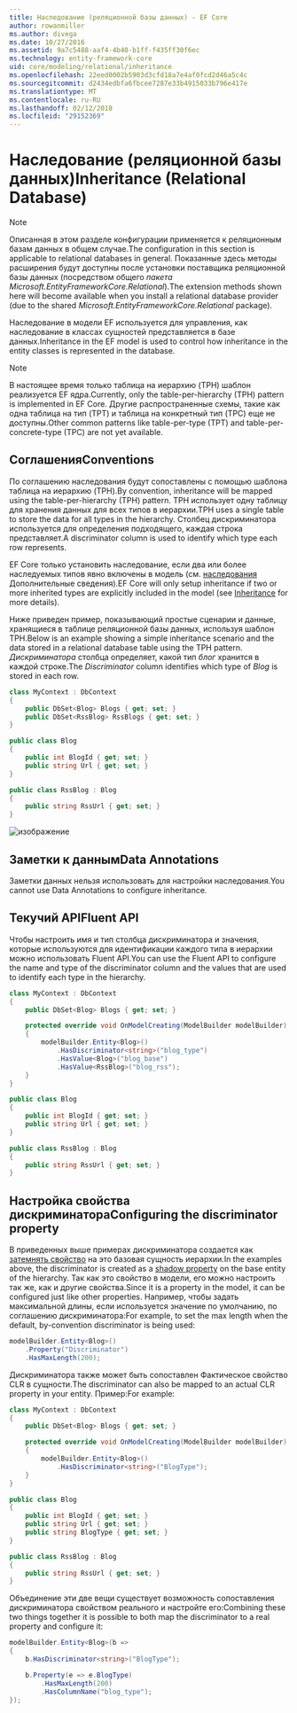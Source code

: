 ```yaml
---
title: Наследование (реляционной базы данных) - EF Core
author: rowanmiller
ms.author: divega
ms.date: 10/27/2016
ms.assetid: 9a7c5488-aaf4-4b40-b1ff-f435ff30f6ec
ms.technology: entity-framework-core
uid: core/modeling/relational/inheritance
ms.openlocfilehash: 22eed0002b5903d3cfd18a7e4af0fcd2d46a5c4c
ms.sourcegitcommit: d2434edbfa6fbcee7287e33b4915033b796e417e
ms.translationtype: MT
ms.contentlocale: ru-RU
ms.lasthandoff: 02/12/2018
ms.locfileid: "29152369"
---
```

# <a name="inheritance-relational-database"></a><span data-ttu-id="20e5d-102">Наследование (реляционной базы данных)</span><span class="sxs-lookup"><span data-stu-id="20e5d-102">Inheritance (Relational Database)</span></span>

> [!NOTE]  
> <span data-ttu-id="20e5d-103">Описанная в этом разделе конфигурации применяется к реляционным базам данных в общем случае.</span><span class="sxs-lookup"><span data-stu-id="20e5d-103">The configuration in this section is applicable to relational databases in general.</span></span> <span data-ttu-id="20e5d-104">Показанные здесь методы расширения будут доступны после установки поставщика реляционной базы данных (посредством общего *пакета Microsoft.EntityFrameworkCore.Relational*).</span><span class="sxs-lookup"><span data-stu-id="20e5d-104">The extension methods shown here will become available when you install a relational database provider (due to the shared *Microsoft.EntityFrameworkCore.Relational* package).</span></span>

<span data-ttu-id="20e5d-105">Наследование в модели EF используется для управления, как наследование в классах сущностей представляется в базе данных.</span><span class="sxs-lookup"><span data-stu-id="20e5d-105">Inheritance in the EF model is used to control how inheritance in the entity classes is represented in the database.</span></span>

> [!NOTE]  
> <span data-ttu-id="20e5d-106">В настоящее время только таблица на иерархию (TPH) шаблон реализуется EF ядра.</span><span class="sxs-lookup"><span data-stu-id="20e5d-106">Currently, only the table-per-hierarchy (TPH) pattern is implemented in EF Core.</span></span> <span data-ttu-id="20e5d-107">Другие распространенные схемы, такие как одна таблица на тип (TPT) и таблица на конкретный тип (TPC) еще не доступны.</span><span class="sxs-lookup"><span data-stu-id="20e5d-107">Other common patterns like table-per-type (TPT) and table-per-concrete-type (TPC) are not yet available.</span></span>

## <a name="conventions"></a><span data-ttu-id="20e5d-108">Соглашения</span><span class="sxs-lookup"><span data-stu-id="20e5d-108">Conventions</span></span>

<span data-ttu-id="20e5d-109">По соглашению наследования будут сопоставлены с помощью шаблона таблица на иерархию (TPH).</span><span class="sxs-lookup"><span data-stu-id="20e5d-109">By convention, inheritance will be mapped using the table-per-hierarchy (TPH) pattern.</span></span> <span data-ttu-id="20e5d-110">TPH использует одну таблицу для хранения данных для всех типов в иерархии.</span><span class="sxs-lookup"><span data-stu-id="20e5d-110">TPH uses a single table to store the data for all types in the hierarchy.</span></span> <span data-ttu-id="20e5d-111">Столбец дискриминатора используется для определения подходящего, каждая строка представляет.</span><span class="sxs-lookup"><span data-stu-id="20e5d-111">A discriminator column is used to identify which type each row represents.</span></span>

<span data-ttu-id="20e5d-112">EF Core только установить наследование, если два или более наследуемых типов явно включены в модель (см. [наследования](../inheritance.md) Дополнительные сведения).</span><span class="sxs-lookup"><span data-stu-id="20e5d-112">EF Core will only setup inheritance if two or more inherited types are explicitly included in the model (see [Inheritance](../inheritance.md) for more details).</span></span>

<span data-ttu-id="20e5d-113">Ниже приведен пример, показывающий простые сценарии и данные, хранящиеся в таблице реляционной базы данных, используя шаблон TPH.</span><span class="sxs-lookup"><span data-stu-id="20e5d-113">Below is an example showing a simple inheritance scenario and the data stored in a relational database table using the TPH pattern.</span></span> <span data-ttu-id="20e5d-114">*Дискриминатора* столбца определяет, какой тип *блог* хранится в каждой строке.</span><span class="sxs-lookup"><span data-stu-id="20e5d-114">The *Discriminator* column identifies which type of *Blog* is stored in each row.</span></span>

<!-- [!code-csharp[Main](samples/core/relational/Modeling/Conventions/Samples/InheritanceDbSets.cs)] -->
``` csharp
class MyContext : DbContext
{
    public DbSet<Blog> Blogs { get; set; }
    public DbSet<RssBlog> RssBlogs { get; set; }
}

public class Blog
{
    public int BlogId { get; set; }
    public string Url { get; set; }
}

public class RssBlog : Blog
{
    public string RssUrl { get; set; }
}
```

![изображение](_static/inheritance-tph-data.png)

## <a name="data-annotations"></a><span data-ttu-id="20e5d-116">Заметки к данным</span><span class="sxs-lookup"><span data-stu-id="20e5d-116">Data Annotations</span></span>

<span data-ttu-id="20e5d-117">Заметки данных нельзя использовать для настройки наследования.</span><span class="sxs-lookup"><span data-stu-id="20e5d-117">You cannot use Data Annotations to configure inheritance.</span></span>

## <a name="fluent-api"></a><span data-ttu-id="20e5d-118">Текучий API</span><span class="sxs-lookup"><span data-stu-id="20e5d-118">Fluent API</span></span>

<span data-ttu-id="20e5d-119">Чтобы настроить имя и тип столбца дискриминатора и значения, которые используются для идентификации каждого типа в иерархии можно использовать Fluent API.</span><span class="sxs-lookup"><span data-stu-id="20e5d-119">You can use the Fluent API to configure the name and type of the discriminator column and the values that are used to identify each type in the hierarchy.</span></span>

<!-- [!code-csharp[Main](samples/core/relational/Modeling/FluentAPI/Samples/InheritanceTPHDiscriminator.cs?highlight=7,8,9,10)] -->
``` csharp
class MyContext : DbContext
{
    public DbSet<Blog> Blogs { get; set; }

    protected override void OnModelCreating(ModelBuilder modelBuilder)
    {
        modelBuilder.Entity<Blog>()
            .HasDiscriminator<string>("blog_type")
            .HasValue<Blog>("blog_base")
            .HasValue<RssBlog>("blog_rss");
    }
}

public class Blog
{
    public int BlogId { get; set; }
    public string Url { get; set; }
}

public class RssBlog : Blog
{
    public string RssUrl { get; set; }
}
```

## <a name="configuring-the-discriminator-property"></a><span data-ttu-id="20e5d-120">Настройка свойства дискриминатора</span><span class="sxs-lookup"><span data-stu-id="20e5d-120">Configuring the discriminator property</span></span>

<span data-ttu-id="20e5d-121">В приведенных выше примерах дискриминатора создается как [затемнять свойство](xref:core/modeling/shadow-properties) на это базовая сущность иерархии.</span><span class="sxs-lookup"><span data-stu-id="20e5d-121">In the examples above, the discriminator is created as a [shadow property](xref:core/modeling/shadow-properties) on the base entity of the hierarchy.</span></span> <span data-ttu-id="20e5d-122">Так как это свойство в модели, его можно настроить так же, как и другие свойства.</span><span class="sxs-lookup"><span data-stu-id="20e5d-122">Since it is a property in the model, it can be configured just like other properties.</span></span> <span data-ttu-id="20e5d-123">Например, чтобы задать максимальной длины, если используется значение по умолчанию, по соглашению дискриминатора:</span><span class="sxs-lookup"><span data-stu-id="20e5d-123">For example, to set the max length when the default, by-convention discriminator is being used:</span></span>

```C#
modelBuilder.Entity<Blog>()
    .Property("Discriminator")
    .HasMaxLength(200);
```

<span data-ttu-id="20e5d-124">Дискриминатора также может быть сопоставлен Фактическое свойство CLR в сущности.</span><span class="sxs-lookup"><span data-stu-id="20e5d-124">The discriminator can also be mapped to an actual CLR property in your entity.</span></span> <span data-ttu-id="20e5d-125">Пример:</span><span class="sxs-lookup"><span data-stu-id="20e5d-125">For example:</span></span>
```C#
class MyContext : DbContext
{
    public DbSet<Blog> Blogs { get; set; }

    protected override void OnModelCreating(ModelBuilder modelBuilder)
    {
        modelBuilder.Entity<Blog>()
            .HasDiscriminator<string>("BlogType");
    }
}

public class Blog
{
    public int BlogId { get; set; }
    public string Url { get; set; }
    public string BlogType { get; set; }
}

public class RssBlog : Blog
{
    public string RssUrl { get; set; }
}
```

<span data-ttu-id="20e5d-126">Объединение эти две вещи существует возможность сопоставления дискриминатора свойством реального и настройте его:</span><span class="sxs-lookup"><span data-stu-id="20e5d-126">Combining these two things together it is possible to both map the discriminator to a real property and configure it:</span></span>
```C#
modelBuilder.Entity<Blog>(b =>
{
    b.HasDiscriminator<string>("BlogType");

    b.Property(e => e.BlogType)
        .HasMaxLength(200)
        .HasColumnName("blog_type");
});
```
